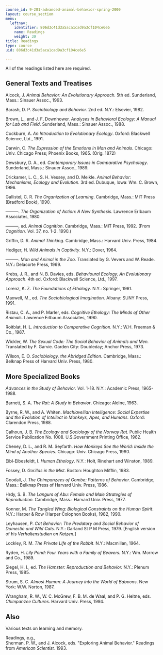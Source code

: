 ```yaml
---
course_id: 9-201-advanced-animal-behavior-spring-2000
layout: course_section
menu:
  leftnav:
    identifier: 806d3c41d3a5aca1cad9a3cf104ce6e5
    name: Readings
    weight: 30
title: Readings
type: course
uid: 806d3c41d3a5aca1cad9a3cf104ce6e5

---
```


All of the readings listed here are required.

General Texts and Treatises
---------------------------

Alcock, J. _Animal Behavior: An Evolutionary Approach._ 5th ed. Sunderland, Mass.: Sinauer Assoc., 1993.

Barash, D. P. _Sociobiology and Behavior._ 2nd ed. N.Y.: Elsevier, 1982.

Brown, L., and J. F. Downhower. _Analyses in Behavioral Ecology: A Manual for Lab and Field_. Sunderland, Mass.: Sinauer Assoc., 1988. 

Cockburn, A. _An Introduction to Evolutionary Ecology_. Oxford: Blackwell Science, Ltd., 1991. 

Darwin, C. _The Expression of the Emotions in Man and Animals_. Chicago: Univ. Chicago Press; Phoenix Books, 1965. (Orig. 1872)

Dewsbury, D. A., ed. _Contemporary Issues in Comparative Psychology_. Sunderland, Mass.: Sinauer Assoc., 1989.

Drickamer, L. C., S. H. Vessey, and D. Meikle. _Animal Behavior: Mechanisms, Ecology and Evolution._ 3rd ed. Dubuque, Iowa: Wm. C. Brown, 1996.

Gallistel, C. R. _The Organization of Learning_. Cambridge, Mass.: MIT Press (Bradford Book), 1990.

———. _The Organization of Action: A New Synthesis_. Lawrence Erlbaum Associates, 1980.

———, ed. _Animal Cognition_. Cambridge, Mass.: MIT Press, 1992. (From _Cognition._ Vol. 37, no. 1-2. 1990.)

Griffin, D. R. _Animal Thinking_. Cambridge, Mass.: Harvard Univ. Press, 1984.

Hediger, H. _Wild Animals in Captivity_. N.Y.: Dover, 1964.

———. _Man and Animal in the Zoo._ Translated by G. Vevers and W. Reade. N.Y.: Delacorte Press, 1969.

Krebs, J. R., and N. B. Davies, eds. _Behavioural Ecology, An Evolutionary Approach._ 4th ed. Oxford: Blackwell Science, Ltd., 1997.

Lorenz, K. Z. _The Foundations of Ethology_. N.Y.: Springer, 1981.

Maxwell, M., ed. _The Sociobiological Imagination_. Albany: SUNY Press, 1991.

Ristau, C. A., and P. Marler, eds. _Cognitive Ethology: The Minds of Other Animals_. Lawrence Erlbaum Associates, 1990.

Roitblat, H. L. _Introduction to Comparative Cognition._ N.Y.: W.H. Freeman & Co., 1987.

Wickler, W. _The Sexual Code: The Social Behavior of Animals and Men._ Translated by F. Garvie. Garden City: Doubleday; Anchor Press, 1973.

Wilson, E. O. _Sociobiology, the Abridged Edition_. Cambridge, Mass.: Belknap Press of Harvard Univ. Press, 1980.

More Specialized Books
----------------------

_Advances in the Study of Behavior._ Vol. 1-18. N.Y.: Academic Press, 1965-1988.

Barnett, S. A. _The Rat: A Study in Behavior_. Chicago: Aldine, 1963.

Byrne, R. W., and A. Whiten. _Machiavellian Intelligence: Social Expertise and the Evolution of Intellect in Monkeys, Apes, and Humans._ Oxford: Clarendon Press, 1988.

Calhoun, J. B. _The Ecology and Sociology of the Norway Rat_. Public Health Service Publication No. 1008. U.S.Government Printing Office, 1962.

Cheney, D. L., and R. M. Seyfarth. _How Monkeys See the World: Inside the Mind of Another Species._ Chicago: Univ. Chicago Press, 1990.

Eibl-Eibesfeldt, I. _Human Ethology_. N.Y.: Holt, Rinehart and Winston, 1989.

Fossey, D. _Gorillas in the Mist_. Boston: Houghton Mifflin, 1983.

Goodall, J. _The Chimpanzees of Gombe: Patterns of Behavior._ Cambridge, Mass.: Belknap Press of Harvard Univ. Press, 1986.

Hrdy, S. B. _The Langurs of Abu: Female and Male Strategies of Reproduction._ Cambridge, Mass.: Harvard Univ. Press, 1977.

Konner, M. _The Tangled Wing: Biological Constraints on the Human Spirit_. N.Y.: Harper & Row (Harper Colophon Books), 1982, 1990.

Leyhausen, P. _Cat Behavior: The Predatory and Social Behavior of Domestic and Wild Cats._ N.Y.: Garland St P M Press, 1979. \[English version of his _Verhaltenstudien on Katzen._\]

Lockley, R. M. _The Private Life of the Rabbit_. N.Y.: Macmillan, 1964.

Ryden, H. _Lily Pond: Four Years with a Family of Beavers._ N.Y.: Wm. Morrow and Co., 1989.

Siegel, H. I., ed. _The Hamster: Reproduction and Behavior._ N.Y.: Plenum Press, 1985.

Strum, S. C. _Almost Human: A Journey into the World of Baboons_. New York: W.W. Norton, 1987.

Wrangham, R. W., W. C. McGrew, F. B. M. de Waal, and P. G. Heltne, eds. _Chimpanzee Cultures_. Harvard Univ. Press, 1994.

Also
----

Various texts on learning and memory.

Readings, e.g.,  
Sherman, P. W., and J. Alcock, eds. "Exploring Animal Behavior." Readings from _American Scientist._ 1993.